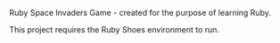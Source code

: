 Ruby Space Invaders Game - created for the purpose of learning Ruby.

This project requires the Ruby Shoes environment to run.
